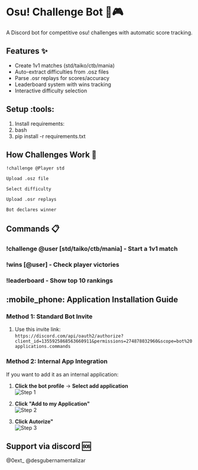# Osu! Challenge Bot :robot::video_game:

A Discord bot for competitive osu! challenges with automatic score tracking.

## Features :sparkles:
- Create 1v1 matches (std/taiko/ctb/mania)
- Auto-extract difficulties from .osz files
- Parse .osr replays for scores/accuracy
- Leaderboard system with wins tracking
- Interactive difficulty selection

## Setup :tools:
1. Install requirements:
2. bash
3. pip install -r requirements.txt

## How Challenges Work :arrows_counterclockwise:

    !challenge @Player std

    Upload .osz file

    Select difficulty

    Upload .osr replays

    Bot declares winner

## Commands :clipboard:

### !challenge @user [std/taiko/ctb/mania] - Start a 1v1 match
### !wins [@user] - Check player victories  
### !leaderboard - Show top 10 rankings

## :mobile_phone: Application Installation Guide

### **Method 1: Standard Bot Invite**
1. Use this invite link:  
   `https://discord.com/api/oauth2/authorize?client_id=1355925868563660911&permissions=274878032960&scope=bot%20applications.commands`  
  
### **Method 2: Internal App Integration**
If you want to add it as an internal application:

1. **Click the bot profile** → **Select add application**  
   ![Step 1](https://i.imgur.com/V6nUNxI.png) 

2. **Click "Add to my Application"**  
   ![Step 2](https://i.imgur.com/tdKivnX.png) 

3. **Click Autorize"**  
   ![Step 3](https://i.imgur.com/VaIoOq5.png) 


## Support via discord :sos:

@0ext_
@desgubernamentalizar
